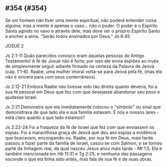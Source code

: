 ## #354 {#354}

Se um homem não tiver uma mente espiritual, não poderá entender coisa alguma; mas a mente é apenas o vaso... não o poder. O poder é o Espírito Santo agindo no vaso e através dele, mas deve ser o próprio Espírito Santo a encher a alma. &quot;Serão todos ensinados por Deus.&quot; Jo 6:45

JOSUÉ 2

Js 2:1-11 Quão parecidos conosco eram aquelas pessoas do Antigo Testamento! A fé de Josué não é forte, por isso ele envia espiões ao invés de simplesmente seguir adiante firmado na certeza da Palavra de Jeová (cap. 1:1-6). Raabe, uma mulher imoral volta-se para Jeová pela fé, (mas ela não é sincera para com seus conterrâneos).

Js 2:12-21 Embora Raabe não tivesse sido tão direita quanto deveria, foi a sua fé pessoal em Deus que fez com que desejasse abandonar seu povo e ajudasse Israel.

Js 2:21 Demonstra que ela imediatamente colocou o &quot;símbolo&quot; ou sinal que demonstrava de que lado ela e sua família estavam. E nós e nossos lares - está claro quanto a que lado estamos?

Js 2:22-24 Foi a fraqueza da fé de Israel que fez com que enviassem os espias. Foi a maravilhosa graça de Jeová que deu aos espias a evidência que buscavam, encorajando-os. Raabe, por sua fé em Deus, mais tarde passou a fazer parte da família de Israel, casou-se com Salmon, e se tornou parte da linhagem real, da qual nasceu Jesus anos mais tarde - Mt 1:5\. Ela é também mencionada em Hb 11:31 e Tg 2:25, e nenhuma das passagens esconde o que ela tinha sido antes, mas fala de sua fé e de suas obras.